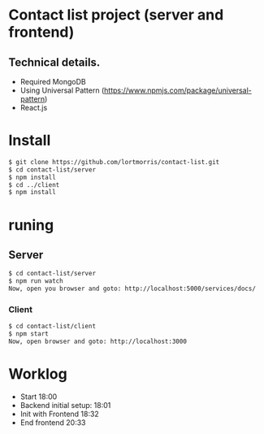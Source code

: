 
# Contact list project (server and frontend)

[list]: https://github.com/lortmorris/contact-list/raw/master/screenshots/list.png "Contact list"
[remove]: https://github.com/lortmorris/contact-list/raw/master/screenshots/remove.png "Removing contact"

## Technical details.

- Required MongoDB
- Using Universal Pattern (https://www.npmjs.com/package/universal-pattern)
- React.js


# Install
```bash
$ git clone https://github.com/lortmorris/contact-list.git
$ cd contact-list/server
$ npm install
$ cd ../client
$ npm install
```

# runing
## Server
```bash
$ cd contact-list/server
$ npm run watch
Now, open you browser and goto: http://localhost:5000/services/docs/
```


### Client
```bash
$ cd contact-list/client
$ npm start
Now, open browser and goto: http://localhost:3000
```

# Worklog

- Start 18:00
- Backend initial setup: 18:01
- Init with Frontend 18:32
- End frontend 20:33
